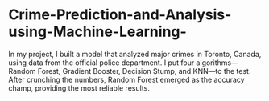 # Crime-Prediction-and-Analysis-using-Machine-Learning-
In my project, I built a model that analyzed major crimes in Toronto, Canada, using data from the official police department. I put four algorithms—Random Forest, Gradient Booster, Decision Stump, and KNN—to the test. After crunching the numbers, Random Forest emerged as the accuracy champ, providing the most reliable results.
